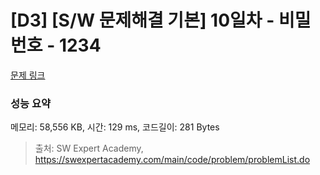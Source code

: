 # [D3] [S/W 문제해결 기본] 10일차 - 비밀번호 - 1234 

[문제 링크](https://swexpertacademy.com/main/code/problem/problemDetail.do?contestProbId=AV14_DEKAJcCFAYD) 

### 성능 요약

메모리: 58,556 KB, 시간: 129 ms, 코드길이: 281 Bytes



> 출처: SW Expert Academy, https://swexpertacademy.com/main/code/problem/problemList.do